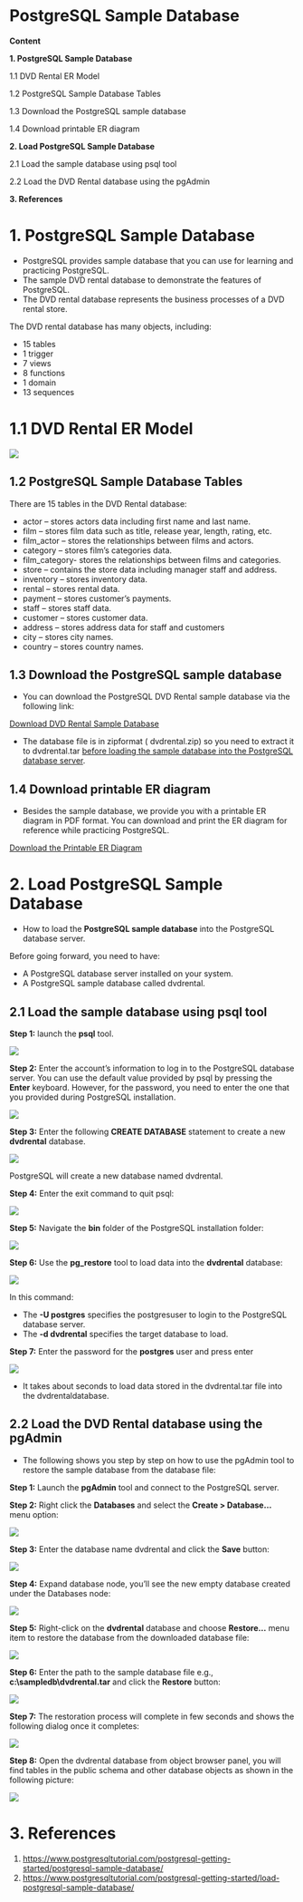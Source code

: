 # PostgreSQL Sample Database

**Content**

**1. PostgreSQL Sample Database**

1.1 DVD Rental ER Model

1.2 PostgreSQL Sample Database Tables

1.3 Download the PostgreSQL sample database

1.4 Download printable ER diagram

**2. Load PostgreSQL Sample Database**

2.1 Load the sample database using psql tool

2.2 Load the DVD Rental database using the pgAdmin

**3. References**

# 1. PostgreSQL Sample Database

-   PostgreSQL provides sample database that you can use for learning and practicing PostgreSQL.
-   The sample DVD rental database to demonstrate the features of PostgreSQL.
-   The DVD rental database represents the business processes of a DVD rental store.

The DVD rental database has many objects, including:

-   15 tables
-   1 trigger
-   7 views
-   8 functions
-   1 domain
-   13 sequences

# 1.1 DVD Rental ER Model

![](media/edb919d5508c045a6fd42f890c3b8836.png)

## 1.2 PostgreSQL Sample Database Tables

There are 15 tables in the DVD Rental database:

-   actor – stores actors data including first name and last name.
-   film – stores film data such as title, release year, length, rating, etc.
-   film_actor – stores the relationships between films and actors.
-   category – stores film’s categories data.
-   film_category- stores the relationships between films and categories.
-   store – contains the store data including manager staff and address.
-   inventory – stores inventory data.
-   rental – stores rental data.
-   payment – stores customer’s payments.
-   staff – stores staff data.
-   customer – stores customer data.
-   address – stores address data for staff and customers
-   city – stores city names.
-   country – stores country names.

## 1.3 Download the PostgreSQL sample database

-   You can download the PostgreSQL DVD Rental sample database via the following link:

[Download DVD Rental Sample Database](https://www.postgresqltutorial.com/wp-content/uploads/2019/05/dvdrental.zip)

-   The database file is in zipformat ( dvdrental.zip) so you need to extract it to dvdrental.tar [before loading the sample database into the PostgreSQL database server](https://www.postgresqltutorial.com/load-postgresql-sample-database/).

## 1.4 Download printable ER diagram

-   Besides the sample database, we provide you with a printable ER diagram in PDF format. You can download and print the ER diagram for reference while practicing PostgreSQL.

[Download the Printable ER Diagram](https://www.postgresqltutorial.com/wp-content/uploads/2018/03/printable-postgresql-sample-database-diagram.pdf)

# 2. Load PostgreSQL Sample Database

-   How to load the **PostgreSQL sample database** into the PostgreSQL database server.

Before going forward, you need to have:

-   A PostgreSQL database server installed on your system.
-   A PostgreSQL sample database called dvdrental.

## 2.1 Load the sample database using psql tool

**Step 1:** launch the **psql** tool.

![](media/ae0f10803e29763abffe51d3e5a3c7f2.png)

**Step 2:** Enter the account’s information to log in to the PostgreSQL database server. You can use the default value provided by psql by pressing the **Enter** keyboard. However, for the password, you need to enter the one that you provided during PostgreSQL installation.

![](media/c6fde084f250c30fce1d63635a18a3b1.png)

**Step 3:** Enter the following **CREATE DATABASE** statement to create a new **dvdrental** database.

![](media/646525082dc184c04129899aaced2379.png)

PostgreSQL will create a new database named dvdrental.

**Step 4:** Enter the exit command to quit psql:

![](media/c8d7457e1b3ce5d7c147fed8215c2677.png)

**Step 5:** Navigate the **bin** folder of the PostgreSQL installation folder:

![](media/6006bbaf16588139f6ba221b1b6916b1.png)

**Step 6:** Use the **pg_restore** tool to load data into the **dvdrental** database:

![](media/91232b51ee8b31d5201be7bedf1646ea.png)

In this command:

-   The **-U postgres** specifies the postgresuser to login to the PostgreSQL database server.
-   The **-d dvdrental** specifies the target database to load.

**Step 7:** Enter the password for the **postgres** user and press enter

![](media/2f947cc24ac09b60a2c4c406cfdc923c.png)

-   It takes about seconds to load data stored in the dvdrental.tar file into the dvdrentaldatabase.

## 2.2 Load the DVD Rental database using the pgAdmin

-   The following shows you step by step on how to use the pgAdmin tool to restore the sample database from the database file:

**Step 1:** Launch the **pgAdmin** tool and connect to the PostgreSQL server.

**Step 2:** Right click the **Databases** and select the **Create \> Database…** menu option:

![](media/a286452abe8ebc5716f1f5c9a7c626b0.png)

**Step 3:** Enter the database name dvdrental and click the **Save** button:

![](media/044f5e7773ae6b15e5c9c79f54cdae69.png)

**Step 4:** Expand database node, you’ll see the new empty database created under the Databases node:

![](media/0354c57347e1250a6896905971b7c518.png)

**Step 5:** Right-click on the **dvdrental** database and choose **Restore…** menu item to restore the database from the downloaded database file:

![](media/7d7370410180e04f7a8db6a32a9e3473.png)

**Step 6:** Enter the path to the sample database file e.g., **c:\\sampledb\\dvdrental.tar** and click the **Restore** button:

![](media/b48978ae588e416c761bac72a5b669b0.png)

**Step 7:** The restoration process will complete in few seconds and shows the following dialog once it completes:

![](media/7db9ed91f3e2643f385e3ee7ac8e20ae.png)

**Step 8:** Open the dvdrental database from object browser panel, you will find tables in the public schema and other database objects as shown in the following picture:

![](media/8ba65925bec997ba6660a703c252d15d.png)

# 3. References

1.  https://www.postgresqltutorial.com/postgresql-getting-started/postgresql-sample-database/
2.  https://www.postgresqltutorial.com/postgresql-getting-started/load-postgresql-sample-database/
